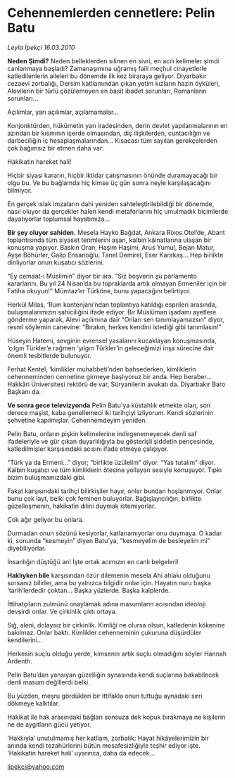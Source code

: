 # Cehennemlerden cennetlere: Pelin Batu

*Leyla İpekçi 16.03.2010*

<div class="yazi"><p><strong>Neden Şimdi?</strong> Neden belleklerden silinen en sivri, en acılı kelimeler şimdi canlanmaya başladı? Zamanaşımına uğramış faili meçhul cinayetlerle katledilenlerin aileleri bu dönemde ilk kez biraraya geliyor. Diyarbakır cezaevi zorbalığı, Dersim katliamından çıkan yetim kızların hazin öyküleri, Alevilerin bir türlü çözülemeyen en basit ibadet sorunları, Romanların sorunları...</p>
<p>Açılımlar, yarı açılımlar, açılamamalar...</p>
<p>Konjonktürden, hükümetin yarı iradesinden, derin devlet yapılanmalarının en azından bir kısmının içerde olmasından, dış ilişkilerden, cuntacılığın ve darbeciliğin iç hesaplaşmalarından... Kısacası tüm sayılan gerekçelerden çok bağımsız bir etmen daha var:</p>
<p>Hakikatin hareket hali!</p>
<p>Hiçbir siyasi kararın, hiçbir iktidar çatışmasının önünde duramayacağı bir olgu bu. Ve bu bağlamda hiç kimse üç gün sonra neyle karşılaşacağını bilmiyor.</p>
<p>En gerçek ıslak imzaların dahi yeniden sahteleştirilebildiği bir dönemde, nasıl oluyor da gerçekler halen kendi metaforlarını hiç umulmadık biçimlerde dayatıyorlar toplumsal hayatımıza...</p>
<p><strong>Bir şey oluyor sahiden.</strong> Mesela Hayko Bağdat, Ankara Rixos Otel’de, Abant toplantısında tüm siyaset terimlerini aşan, kalbin kâinatlarına ulaşan bir konuşma yapıyor. Baskın Oran, Haşim Haşimi, Arus Yumul, Bejan Matur, Ayşe Böhürler, Galip Ensarioğlu, Tanel Demirel, Eser Karakaş... Hep birlikte dinliyorlar onun kuşatıcı sözlerini.</p>
<p>“Ey cemaat-i Müslimin” diyor bir ara. “Siz boşverin şu parlamento kararlarını. Bu yıl 24 Nisan’da bu topraklarda artık olmayan Ermeniler için bir Fatiha okuyun!” Mümtaz’er Türköne, bunu yapacağını belirtiyor.</p>
<p>Herkül Milas, ‘Rum kontenjanı’ndan toplantıya katıldığı esprileri arasında, buluşmalarımızın sahiciliğini ifade ediyor. Bir Müslüman işadamı ayetlere gönderme yaparak, Alevi açılımına dair “Onları sen tanımlayamazsın” diyor, resmî söylemin canevine: “Bırakın, herkes kendini istediği gibi tanımlasın!”</p>
<p>Hüseyin Hatemi, sevginin evrensel yasalarını kucaklayan konuşmasında, ‘çılgın Türkler’e rağmen ‘yılgın Türkler’in geleceğimizi inşa sürecine dair önemli tesbitlerde bulunuyor.</p>
<p>Ferhat Kentel, ‘kimlikler muhabbeti’nden bahsederken, kimliklerin cehenneminden cennetine girmeye başlıyoruz bir anda. Hep beraber... Hakkâri Üniversitesi rektörü de var, Süryanilerin avukatı da. Diyarbakır Baro Başkanı da.</p>
<p><strong>Ve sonra gece televizyonda</strong> Pelin Batu’ya küstahlık etmekte olan, son derece maşist, kaba genellemeci iki tarihçiyi izliyorum. Kendi sözlerinin şehvetine kapılmışlar. Cehennemdeyim yeniden.</p>
<p>Pelin Batu, onların pişkin kelimelerine indirgenemeyecek denli saf ifadeleriyle ve gür çıkan duyarlılığıyla bu gösterişli şiddetin pençesinde, katledilmişler karşısındaki acısını ifade etmeye çalışıyor.</p>
<p>“Türk ya da Ermeni...” diyor; “birlikte üzülelim” diyor. “Yas tutalım” diyor. Kalbin kuşatıcı ve tüm kimliklerin ötesine yollayan sesiyle konuşuyor. Tıpkı bizim buluşmamızdaki gibi.</p>
<p>Fakat karşısındaki tarihçi bilirkişiler hayır, onlar bundan hoşlanmıyor. Onlar bunu çok layt, belki çok feminen buluyorlar. Bağışlayıcılığın, birlikte güzelleşmenin, hakikatin dilini duymak istemiyorlar.</p>
<p>Çok ağır geliyor bu onlara.</p>
<p>Durmadan onun sözünü kesiyorlar, katlanamıyorlar onu duymaya. O kadar ki, sonunda “kesmeyin” diyen Batu’ya, “kesmeyelim de besleyelim mi” diyebiliyorlar.</p>
<p>İnsanlığın düştüğü an! İşte ortak acımızın en canlı belgeleri!</p>
<p><strong>Haklıyken bile</strong> karşısından özür dilemenin mesela Ahi ahlakı olduğunu sorsanız bilirler, ama bu yalnızca bilgidir onlar için. Hayatın nuru başka ‘tarih’lerdedir çoktan... Başka yüzlerde. Başka kalplerde.</p>
<p>İttihatçıların zulmünü onaylamak adına masumların acısından ideoloji devşirdi onlar. Ve çirkinlik çıktı ortaya.</p>
<p>Sığ, aleni, dolaysız bir çirkinlik. Kimliği ne olursa olsun, katledenin kökenine bakılmaz. Onlar baktı. Kimlikler cehenneminin çukuruna düşürdüler kendilerini...</p>
<p>Herkesin suçlu olduğu yerde, kimsenin artık suçlu olmadığını söyler Hannah Ardenth.</p>
<p>Pelin Batu’dan yansıyan güzelliğin aynasında kendi suçlarına bakabilecek denli masum değillerdi belki.</p>
<p>Bu yüzden, meşru gördükleri bir ittifakla onun tuttuğu aynadaki sırrı dökmeye kalktılar.</p>
<p>Hakikat ile hak arasındaki bağları sonsuza dek kopuk bırakmaya ne kişilerin ne de aygıtların gücü yetiyor.</p>
<p>‘Hakkıyla’ unutulmamış her katliam, zorbalık: Hayat hikâyelerimizin bir anında kendi tezahürlerini bütün mesafesizliğiyle teşhir ediyor işte. ‘Hakikatin hareket hali’ uyarınca, daha da edecek...</p>
<p><a href="mailto:lipekci@yahoo.com">lipekci@yahoo.com</a></p>
</div>
